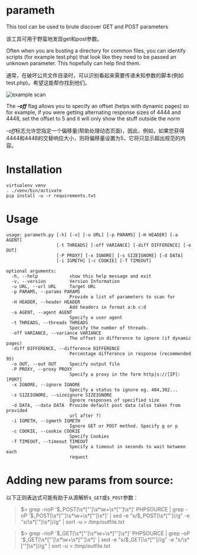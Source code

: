 # parameth
This tool can be used to brute discover GET and POST parameters

该工具可用于野蛮地发现get和post参数。

Often when you are busting a directory for common files, 
you can identify scripts (for example test.php) that look like they need
to be passed an unknown parameter. This hopefully can help find them.

通常，在破坏公共文件目录时，可以识别看起来需要传递未知参数的脚本(例如test.php)。希望这能帮你找到他们。

![example scan](https://pbs.twimg.com/media/CsHJsjsXEAAOgxK.jpg)

The ***-off*** flag allows you to specify an offset (helps with dynamic pages)
so for example, if you were getting alternating response sizes of 4444 and
4448, set the offset to 5 and it will only show the stuff outside the norm

*-off*标志允许您指定一个偏移量(帮助处理动态页面)，因此，例如，如果您获得4444和4448的交替响应大小，则将偏移量设置为5，它将只显示超出规范的内容。

# Installation

```shell
virtualenv venv
. ./venv/bin/activate
pip install -u -r requirements.txt
```


# Usage

```
usage: parameth.py [-h] [-v] [-u URL] [-p PARAMS] [-H HEADER] [-a AGENT]
                   [-t THREADS] [-off VARIANCE] [-diff DIFFERENCE] [-o OUT]
                   [-P PROXY] [-x IGNORE] [-s SIZEIGNORE] [-d DATA]
                   [-i IGMETH] [-c COOKIE] [-T TIMEOUT]

optional arguments:
  -h, --help            show this help message and exit
  -v, --version         Version Information
  -u URL, --url URL     Target URL
  -p PARAMS, --params PARAMS
                        Provide a list of parameters to scan for
  -H HEADER, --header HEADER
                        Add headers in format a:b c:d
  -a AGENT, --agent AGENT
                        Specify a user agent
  -t THREADS, --threads THREADS
                        Specify the number of threads.
  -off VARIANCE, --variance VARIANCE
                        The offset in difference to ignore (if dynamic pages)
  -diff DIFFERENCE, --difference DIFFERENCE
                        Percentage difference in response (recommended 95)
  -o OUT, --out OUT     Specify output file
  -P PROXY, --proxy PROXY
                        Specify a proxy in the form http|s://[IP]:[PORT]
  -x IGNORE, --ignore IGNORE
                        Specify a status to ignore eg. 404,302...
  -s SIZEIGNORE, --sizeignore SIZEIGNORE
                        Ignore responses of specified size
  -d DATA, --data DATA  Provide default post data (also taken from provided
                        url after ?)
  -i IGMETH, --igmeth IGMETH
                        Ignore GET or POST method. Specify g or p
  -c COOKIE, --cookie COOKIE
                        Specify Cookies
  -T TIMEOUT, --timeout TIMEOUT
                        Specify a timeout in seconds to wait between each
                        request
```

# Adding new params from source:

以下正则表达式可能有助于从源解析`$_GET`或`$_POST`参数：

> $> grep -rioP '\$_POST\[\s*["\']\s*\w+\s*["\']\s*\]' PHPSOURCE  | grep -oP '\$_POST\[\s*["\']\s*\w+\s*["\']\s*\]' | sed -e "s/\$_POST\[\s*[\"']//g"  -e "s/\s*['\"]\s*\]//g" | sort -u > /tmp/outfile.txt 

> $> grep -rioP '\$_GET\[\s*["\']\s*\w+\s*["\']\s*\]' PHPSOURCE  | grep -oP '\$_GET\[\s*["\']\s*\w+\s*["\']\s*\]' | sed -e "s/\$_GET\[\s*[\"']//g"  -e "s/\s*['\"]\s*\]//g" | sort -u > /tmp/outfile.txt
